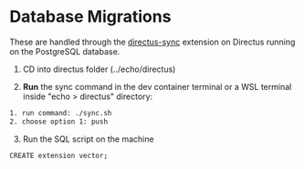 # Database Migrations

These are handled through the [directus-sync](https://github.com/tractr/directus-sync) extension on Directus running on the PostgreSQL database.

1. CD into directus folder (../echo/directus)

2. **Run** the sync command in the dev container terminal or a WSL terminal inside "echo > directus" directory:

```bash
1. run command: ./sync.sh
2. choose option 1: push
```

3. Run the SQL script on the machine

```bash
CREATE extension vector;
```